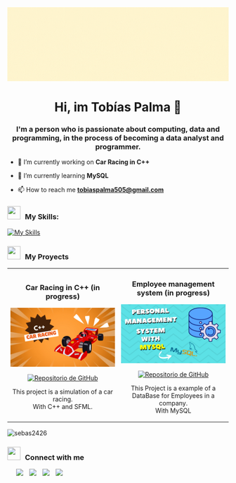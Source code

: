 <img src="Banner.gif">
<h1 align="center">Hi, im Tobías Palma 👋</h1>

<h3 align="center">I'm a person who is passionate about computing, data and programming, in the process of becoming a data analyst and programmer.</h3>

- 🔭 I’m currently working on **Car Racing in C++**

- 🌱 I’m currently learning **MySQL**

- 📫 How to reach me **tobiaspalma505@gmail.com**


<h3><img src="https://media.giphy.com/media/iY8CRBdQXODJSCERIr/giphy.gif" width="30" height="30" style="margin-right: 10px;">My Skills:</h3>

[![My Skills](https://skillicons.dev/icons?i=mysql,py,postgres,visualstudio,linux,git,cpp,c,html,css,javascript)](https://skillicons.dev)


<h3> <img src="https://media.giphy.com/media/iY8CRBdQXODJSCERIr/giphy.gif" width="30" height="30" style="margin-right: 10px;">My Proyects</h3>
<table>
<tr>
<td width="50%">
<h3 align="center">Car Racing in C++ (in progress)</h3>
<div align="center">
<a target="_blank"><img src="Car_racing_mini.png" width="400" alt="Car Racing in C++"></a>
<p>
<a href="https://github.com/sebas2426/Car-Racing-" target="_blank">
    <img src="https://img.shields.io/badge/CODE-ff9?style=for-the-badge&logo=github&logoColor=black" alt="Repositorio de GitHub">
</a>

</p>
<p>This project is a simulation of a car racing. <br>
	With C++ and SFML.</p>
</div>
                                                                                      
</td>

<td width="50%">
<h3 align="center">Employee management system (in progress)</h3>
<div align="center">
<a target="_blank"><img src="Personal_management.png" width="400" alt="Employee management system"></a>
<p>
<a href="https://github.com/sebas2426/MySQL_employee_management_system-" target="_blank">
    <img src="https://img.shields.io/badge/CODE-ff9?style=for-the-badge&logo=github&logoColor=black" alt="Repositorio de GitHub">
</a>

</p>
<p>This Project is a example of a DataBase for Employees in a company. <br>
	With MySQL</p>
</div>
                                                                                      
</td>
</table>
<p><img align="center" src="https://github-readme-stats.vercel.app/api/top-langs?username=sebas2426&show_icons=true&locale=en&layout=compact" alt="sebas2426" /></p>

<h3> <img src="https://media.giphy.com/media/iY8CRBdQXODJSCERIr/giphy.gif" width="30" height="30" style="margin-right: 10px;">Connect with me</h3>
<p align="center">

 <div class="icons-social" style="margin-left: 10px;">
        <a style="margin-left: 10px;"  target="_blank" href="https://www.linkedin.com/in/tob%C3%ADas-palma-a486a7282/">
			<img src="https://img.icons8.com/doodle/40/000000/linkedin--v2.png"></a>
        <a style="margin-left: 10px;" target="_blank" href="https://github.com/sebas2426">
		<img src="https://img.icons8.com/doodle/40/000000/github--v1.png"></a>
			           <a style="margin-left: 10px;" target="_blank" href="https://www.instagram.com/tobia_s505/">
			<img src="https://img.icons8.com/doodle/40/000000/instagram-new--v2.png"></a>
				<a style="margin-left: 10px;" target="_blank" href="https://www.youtube.com/channel/UC-			ZdNkKNHC6KguDqNFKO2Nw?view_as=subscriber">
				<img src="https://img.icons8.com/doodle/1x/youtube--v2.png" ></a>
				</a>
		<!--<a style="margin-left: 5px;" target="_blank" href="https://github.com/100rabhcsmc/Me.io/blob/master/01SaurabhChavanReactNativeResume.pdf">
					<img width="44" height="44" src="https://img.icons8.com/doodle/40/google-docs--v1.png" alt="google-docs--v1"/></a>
      </div>-->

</p>
